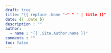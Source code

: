 ```yaml
---
draft: true
title: "{{ replace .Name "-" " " | title }}"
date: {{ .Date }}
description : ""
author:
  - name : "{{ .Site.Author.name }}"
comments : ""
toc: false
---
```



